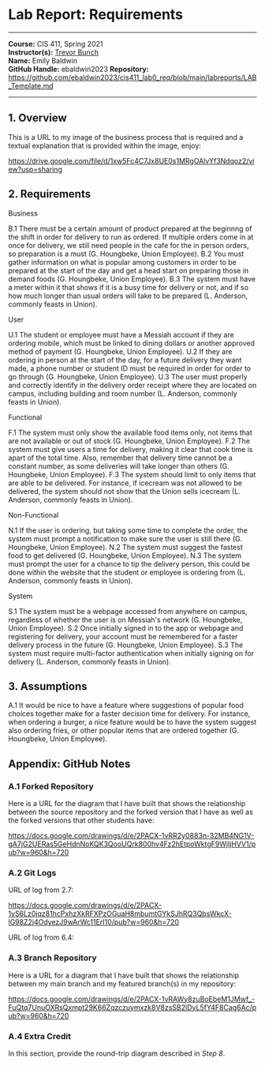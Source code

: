 # Lab Report: Requirements
___
**Course:** CIS 411, Spring 2021  
**Instructor(s):** [Trevor Bunch](https://github.com/trevordbunch)  
**Name:** Emily Baldwin  
**GitHub Handle:**   ebaldwin2023
**Repository:** https://github.com/ebaldwin2023/cis411_lab0_req/blob/main/labreports/LAB_Template.md
___

## 1. Overview
This is a URL to my image of the business process that is required and a textual explanation that is provided within the image, enjoy:

https://drive.google.com/file/d/1xw5Fc4C7Jx8UE0s1MRgOAlvYf3Ndqoz2/view?usp=sharing


## 2. Requirements

Business

B.1 There must be a certain amount of product prepared at the beginnng of the shift in order for delivery to run as ordered. If multiple orders come in at once for delivery, we still need people in the cafe for the in person orders, so preparation is a must (G. Houngbeke, Union Employee).
B.2 You must gather information on what is popular among customers in order to be prepared at the start of the day and get a head start on preparing those in demand foods (G. Houngbeke, Union Employee).
B.3 The system must have a meter within it that shows if it is a busy time for delivery or not, and if so how much longer than usual orders will take to be prepared (L. Anderson, commonly feasts in Union).


User

U.1 The student or employee must have a Messiah account if they are ordering mobile, which must be linked to dining dollars or another approved method of payment (G. Houngbeke, Union Employee).
U.2 If they are ordering in person at the start of the day, for a future delivery they want made, a phone number or student ID must be required in order for order to go through (G. Houngbeke, Union Employee).
U.3 The user must properly and correctly identify in the delivery order receipt where they are located on campus, including building and room number (L. Anderson, commonly feasts in Union).
 

Functional

F.1 The system must only show the available food items only, not items that are not available or out of stock (G. Houngbeke, Union Employee).
F.2 The system must give users a time for delivery, making it clear that cook time is apart of the total time. Also, remember that delivery time cannot be a constant number, as some deliveries will take longer than others (G. Houngbeke, Union Employee).
F.3 The system should limit to only items that are able to be delivered. For instance, if icecream was not allowed to be delivered, the system should not show that the Union sells icecream (L. Anderson, commonly feasts in Union).


Non-Functional

N.1 If the user is ordering, but taking some time to complete the order, the system must prompt a notification to make sure the user is still there (G. Houngbeke, Union Employee).
N.2 The system must suggest the fastest food to get delivered (G. Houngbeke, Union Employee).
N.3 The system must prompt the user for a chance to tip the delivery person, this could be done within the website that the student or employee is ordering from (L. Anderson, commonly feasts in Union).


System

S.1 The system must be a webpage accessed from anywhere on campus, regardless of whether the user is on Messiah's network (G. Houngbeke, Union Employee).
S.2 Once initially signed in to the app or webpage and registering for delivery, your account must be remembered for a faster delivery process in the future (G. Houngbeke, Union Employee).
S.3 The system must require multi-factor authentication when initially signing on for delivery (L. Anderson, commonly feasts in Union).


## 3. Assumptions

A.1 It would be nice to have a feature where suggestions of popular food choices together make for a faster decision time for delivery. For instance, when ordering a burger, a nice feature would be to have the system suggest also ordering fries, or other popular items that are ordered together (G. Houngbeke, Union Employee).

## Appendix: GitHub Notes

### A.1 Forked Repository

Here is a URL for the diagram that I have built that shows the relationship between the source repository and the forked version that I have as well as the forked versions that other students have:

https://docs.google.com/drawings/d/e/2PACX-1vRR2y0883n-32MB4NG1V-gA7jG2UERas5GeHdnNoKQK3QooUQrk800hv4Fz2hEtpoWktgF9WjljHVV1/pub?w=960&h=720


### A.2 Git Logs

URL of log from 2.7:

https://docs.google.com/drawings/d/e/2PACX-1vS6Lz0jqz81hcPxhzXkRFXPzOGuaH8mbumtGYkSJhRQ3QbsWkcX-lG98Z2j4OdyezJ9wArWc11ErI10/pub?w=960&h=720

URL of log from 6.4:



### A.3 Branch Repository

Here is a URL for a diagram that I have built that shows the relationship between my main branch and my featured branch(s) in my repository:

https://docs.google.com/drawings/d/e/2PACX-1vRAWy8zuBoEbeM1JMwf_-FuQtq7UnuOXRsQxmpt29K66Zqzczuymxzk8V8zsSB2lDyL5fY4F8Cag6Ac/pub?w=960&h=720


### A.4 Extra Credit
In this section, provide the round-trip diagram described in *Step 8*.